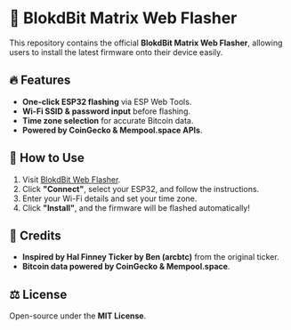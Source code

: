# 🚀 BlokdBit Matrix Web Flasher
This repository contains the official **BlokdBit Matrix Web Flasher**, allowing users to install the latest firmware onto their device easily.

## 🔥 Features
- **One-click ESP32 flashing** via ESP Web Tools.
- **Wi-Fi SSID & password input** before flashing.
- **Time zone selection** for accurate Bitcoin data.
- **Powered by CoinGecko & Mempool.space APIs**.

## 📌 How to Use
1. Visit [BlokdBit Web Flasher](https://bitcoinmanor.github.io/BlokdBit-Matrix/).
2. Click **"Connect"**, select your ESP32, and follow the instructions.
3. Enter your Wi-Fi details and set your time zone.
4. Click **"Install"**, and the firmware will be flashed automatically!

## 🎯 Credits
- **Inspired by Hal Finney Ticker by Ben (arcbtc)** from the original ticker.
- **Bitcoin data powered by CoinGecko & Mempool.space**.

## ⚖️ License
Open-source under the **MIT License**.
